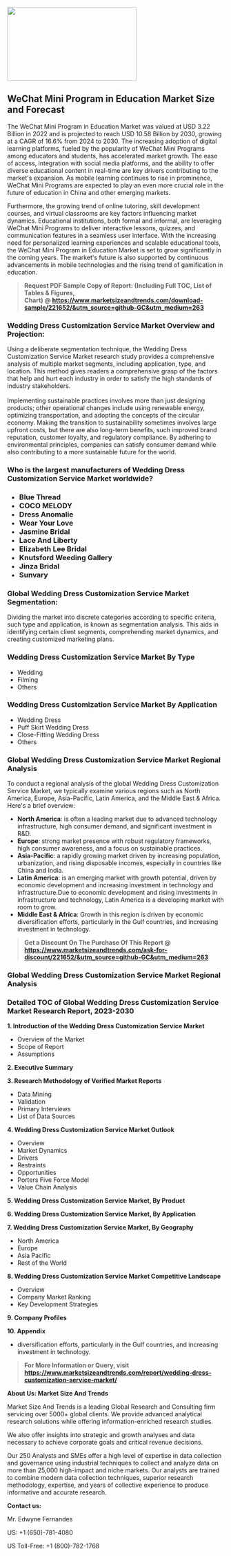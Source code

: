<p><img class="alignnone size-medium wp-image-20088" src="https://ffe5etoiles.com/wp-content/uploads/2024/12/MST1-300x171.png" alt="" width="300" height="171" /></p><h2>WeChat Mini Program in Education Market Size and Forecast</h2><p>The WeChat Mini Program in Education Market was valued at USD 3.22 Billion in 2022 and is projected to reach USD 10.58 Billion by 2030, growing at a CAGR of 16.6% from 2024 to 2030. The increasing adoption of digital learning platforms, fueled by the popularity of WeChat Mini Programs among educators and students, has accelerated market growth. The ease of access, integration with social media platforms, and the ability to offer diverse educational content in real-time are key drivers contributing to the market's expansion. As mobile learning continues to rise in prominence, WeChat Mini Programs are expected to play an even more crucial role in the future of education in China and other emerging markets.</p><p>Furthermore, the growing trend of online tutoring, skill development courses, and virtual classrooms are key factors influencing market dynamics. Educational institutions, both formal and informal, are leveraging WeChat Mini Programs to deliver interactive lessons, quizzes, and communication features in a seamless user interface. With the increasing need for personalized learning experiences and scalable educational tools, the WeChat Mini Program in Education Market is set to grow significantly in the coming years. The market's future is also supported by continuous advancements in mobile technologies and the rising trend of gamification in education.</p></p><blockquote id="" class=""><strong>Request PDF Sample Copy of Report: (Including Full TOC, List of Tables &amp; Figures, Chart)&nbsp;@&nbsp;<strong><a href="https://www.marketsizeandtrends.com/download-sample/221652/&utm_source=github-GC&utm_medium=263" target="_blank">https://www.marketsizeandtrends.com/download-sample/221652/&utm_source=github-GC&utm_medium=263</a></strong></strong></blockquote><h3 id="" class="">Wedding Dress Customization Service Market&nbsp;Overview and Projection:</h3><p id="" class="">Using a deliberate segmentation technique, the Wedding Dress Customization Service Market research study provides a comprehensive analysis of multiple market segments, including application, type, and location. This method gives readers a comprehensive grasp of the factors that help and hurt each industry in order to satisfy the high standards of industry stakeholders. <br /> <br />Implementing sustainable practices involves more than just designing products; other operational changes include using renewable energy, optimizing transportation, and adopting the concepts of the circular economy. Making the transition to sustainability sometimes involves large upfront costs, but there are also long-term benefits, such improved brand reputation, customer loyalty, and regulatory compliance. By adhering to environmental principles, companies can satisfy consumer demand while also contributing to a more sustainable future for the world.</p><h3 id="" class="">Who is the largest manufacturers of&nbsp;Wedding Dress Customization Service Market worldwide?</h3><h3 class=""><p><ul><li>Blue Thread </li><li> COCO MELODY </li><li> Dress Anomalie </li><li> Wear Your Love </li><li> Jasmine Bridal </li><li> Lace And Liberty </li><li> Elizabeth Lee Bridal </li><li> Knutsford Weeding Gallery </li><li> Jinza Bridal </li><li> Sunvary</li></ul></p></h3><h3 id="" class="">Global&nbsp;Wedding Dress Customization Service Market Segmentation:</h3><p id="" class="">Dividing the market into discrete categories according to specific criteria, such type and application, is known as segmentation analysis. This aids in identifying certain client segments, comprehending market dynamics, and creating customized marketing plans.</p><h3 id="" class="">Wedding Dress Customization Service Market&nbsp;By Type</h3><p><p><ul><li>Wedding</li><li> Filming</li><li> Others</p></li></ul></p></p><h3 id="" class="">Wedding Dress Customization Service Market&nbsp;By Application</h3><p class=""><p><ul><li>Wedding Dress</li><li> Puff Skirt Wedding Dress</li><li> Close-Fitting Wedding Dress</li><li> Others</li></ul></p></p><h3 id="" class="">Global Wedding Dress Customization Service Market Regional Analysis</h3><p id="" class="">To conduct a regional analysis of the global Wedding Dress Customization Service Market, we typically examine various regions such as North America, Europe, Asia-Pacific, Latin America, and the Middle East &amp; Africa. Here's a brief overview:</p><ul><li><strong>North America</strong>: is often a leading market due to advanced technology infrastructure, high consumer demand, and significant investment in R&amp;D.</li><li><strong>Europe</strong>: strong market presence with robust regulatory frameworks, high consumer awareness, and a focus on sustainable practices.</li><li><strong>Asia-Pacific</strong>: a rapidly growing market driven by increasing population, urbanization, and rising disposable incomes, especially in countries like China and India.</li><li><strong>Latin America</strong>: is an emerging market with growth potential, driven by economic development and increasing investment in technology and infrastructure.Due to economic development and rising investments in infrastructure and technology, Latin America is a developing market with room to grow.</li><li><strong>Middle East &amp; Africa</strong>: Growth in this region is driven by economic diversification efforts, particularly in the Gulf countries, and increasing investment in technology.</li></ul><blockquote id="" class=""><strong>Get a Discount On The Purchase Of This Report @ <strong><a href="https://www.marketsizeandtrends.com/ask-for-discount/221652/&utm_source=github-GC&utm_medium=263" target="_blank">https://www.marketsizeandtrends.com/ask-for-discount/221652/&utm_source=github-GC&utm_medium=263</a></strong></strong></blockquote><h3 id="" class="">Global Wedding Dress Customization Service Market Regional Analysis</h3><h3 id="" class="">Detailed TOC of Global Wedding Dress Customization Service Market Research Report, 2023-2030</h3><p id="" class=""><strong>1. Introduction of the Wedding Dress Customization Service Market</strong></p><ul><li>Overview of the Market</li><li>Scope of Report</li><li>Assumptions</li></ul><p id="" class=""><strong>2. Executive Summary</strong></p><p id="" class=""><strong>3. Research Methodology of Verified Market Reports</strong></p><ul><li>Data Mining</li><li>Validation</li><li>Primary Interviews</li><li>List of Data Sources</li></ul><p id="" class=""><strong>4. Wedding Dress Customization Service Market Outlook</strong></p><ul><li>Overview</li><li>Market Dynamics</li><li>Drivers</li><li>Restraints</li><li>Opportunities</li><li>Porters Five Force Model</li><li>Value Chain Analysis</li></ul><p id="" class=""><strong>5. Wedding Dress Customization Service Market, By Product</strong></p><p id="" class=""><strong>6. Wedding Dress Customization Service Market, By Application</strong></p><p id="" class=""><strong>7. Wedding Dress Customization Service Market, By Geography</strong></p><ul><li>North America</li><li>Europe</li><li>Asia Pacific</li><li>Rest of the World</li></ul><p id="" class=""><strong>8. Wedding Dress Customization Service Market Competitive Landscape</strong></p><ul><li>Overview</li><li>Company Market Ranking</li><li>Key Development Strategies</li></ul><p id="" class=""><strong>9. Company Profiles</strong></p><p id="" class=""><strong>10. Appendix</strong></p><ul><li>diversification efforts, particularly in the Gulf countries, and increasing investment in technology.</li></ul><blockquote id="" class=""><strong>For More Information or Query, visit <strong><strong><a href="https://www.marketsizeandtrends.com/report/wedding-dress-customization-service-market/" target="_blank">https://www.marketsizeandtrends.com/report/wedding-dress-customization-service-market/</a></strong></strong></strong></blockquote><p id="" class=""><strong>About Us: Market Size And Trends</strong></p><p id="" class="">Market Size And Trends is a leading Global Research and Consulting firm servicing over 5000+ global clients. We provide advanced analytical research solutions while offering information-enriched research studies.</p><p id="" class="">We also offer insights into strategic and growth analyses and data necessary to achieve corporate goals and critical revenue decisions.</p><p id="" class="">Our 250 Analysts and SMEs offer a high level of expertise in data collection and governance using industrial techniques to collect and analyze data on more than 25,000 high-impact and niche markets. Our analysts are trained to combine modern data collection techniques, superior research methodology, expertise, and years of collective experience to produce informative and accurate research.</p><p id="" class=""><strong>Contact us:</strong></p><p id="" class="">Mr. Edwyne Fernandes</p><p id="" class="">US: +1 (650)-781-4080</p><p id="" class="">US Toll-Free: +1 (800)-782-1768</p>
